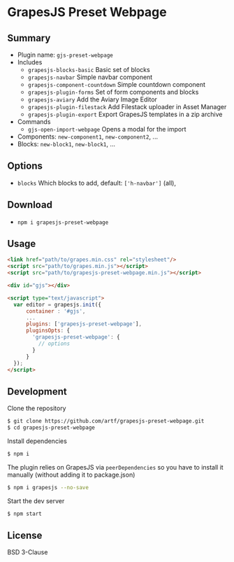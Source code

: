 # GrapesJS Preset Webpage



## Summary

* Plugin name: `gjs-preset-webpage`
* Includes
  * `grapesjs-blocks-basic` Basic set of blocks
  * `grapesjs-navbar` Simple navbar component
  * `grapesjs-component-countdown` Simple countdown component
  * `grapesjs-plugin-forms` Set of form components and blocks
  * `grapesjs-aviary` Add the Aviary Image Editor
  * `grapesjs-plugin-filestack` Add Filestack uploader in Asset Manager
  * `grapesjs-plugin-export` Export GrapesJS templates in a zip archive
* Commands
  * `gjs-open-import-webpage` Opens a modal for the import
* Components: `new-component1`, `new-component2`, ...
* Blocks: `new-block1`, `new-block1`, ...





## Options

* `blocks` Which blocks to add, default: `['h-navbar']` (all),





## Download

* `npm i grapesjs-preset-webpage`





## Usage

```html
<link href="path/to/grapes.min.css" rel="stylesheet"/>
<script src="path/to/grapes.min.js"></script>
<script src="path/to/grapesjs-preset-webpage.min.js"></script>

<div id="gjs"></div>

<script type="text/javascript">
  var editor = grapesjs.init({
      container : '#gjs',
      ...
      plugins: ['grapesjs-preset-webpage'],
      pluginsOpts: {
        'grapesjs-preset-webpage': {
          // options
        }
      }
  });
</script>
```





## Development

Clone the repository

```sh
$ git clone https://github.com/artf/grapesjs-preset-webpage.git
$ cd grapesjs-preset-webpage
```

Install dependencies

```sh
$ npm i
```

The plugin relies on GrapesJS via `peerDependencies` so you have to install it manually (without adding it to package.json)

```sh
$ npm i grapesjs --no-save
```

Start the dev server

```sh
$ npm start
```





## License

BSD 3-Clause

